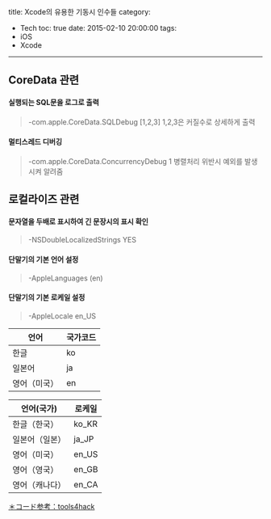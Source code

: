 title: Xcode의 유용한 기동시 인수들
category:
  - Tech
toc: true
date: 2015-02-10 20:00:00
tags:
- iOS
- Xcode
---
## CoreData 관련

#### 실행되는 SQL문을 로그로 출력

> -com.apple.CoreData.SQLDebug [1,2,3]
> 1,2,3은 커질수로 상세하게 출력

#### 멀티스레드 디버깅

> -com.apple.CoreData.ConcurrencyDebug 1
> 병렬처리 위반시 예외를 발생시켜 알려줌

## 로컬라이즈 관련

#### 문자열을 두배로 표시하여 긴 문장시의 표시 확인

> -NSDoubleLocalizedStrings YES

#### 단말기의 기본 언어 설정

> -AppleLanguages (en)

#### 단말기의 기본 로케일 설정

> -AppleLocale en_US


|언어|국가코드|
|------|---|
|한글 |ko|
|일본어    |ja|
|영어（미국）|    en|

|언어(국가)|로케일|
|------|---|
|한글（한국）| ko_KR|
|일본어（일본） | ja_JP|
|영어（미국）  |  en_US|
|영어（영국） |   en_GB|
|영어（캐나다）| en_CA|

[＊コード参考：tools4hack](http://tools4hack.santalab.me/howto-change-app-language-and-locate-for-jailbreak-ifile.html)
